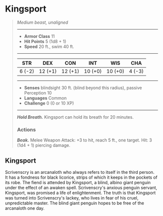 # Kingsport
>*Medium beast, unaligned*
>___
>- **Armor Class** 11
>- **Hit Points** 5 (1d8 + 1)
>- **Speed** 20 ft., swim 40 ft.
>___
>|STR|DEX|CON|INT|WIS|CHA|
>|:---:|:---:|:---:|:---:|:---:|:---:|
>|6 (-2)|12 (+1)|12 (+1)|10 (+0)|10 (+0)|4 (-3)|
>___
>- **Senses** blindsight 30 ft. (blind beyond this radius), passive Perception 10
>- **Languages** Common
>- **Challenge** 0 (0 or 10 XP)
>___
>***Hold Breath.*** Kingsport can hold its breath for 20 minutes.  
>
>### Actions
>***Beak.*** Melee Weapon Attack: +3 to hit, reach 5 ft., one target. Hit: 3 (1d4 + 1) piercing damage.
## Kingsport
Scrivenscry is an arcanaloth who always refers to itself in the third person. It has a fondness for black licorice, strips of which it keeps in the pockets of its robe. The fiend is attended by Kingsport, a blind, albino giant penguin under the effect of an awaken spell.
Scrivenscry's anxious penguin servant, Kingsport, was promised a life of enlightenment. The truth is that Kingsport was turned into Scrivenscry's lackey, who lives in fear of his cruel, unpredictable master. The blind giant penguin hopes to be free of the arcanaloth one day.